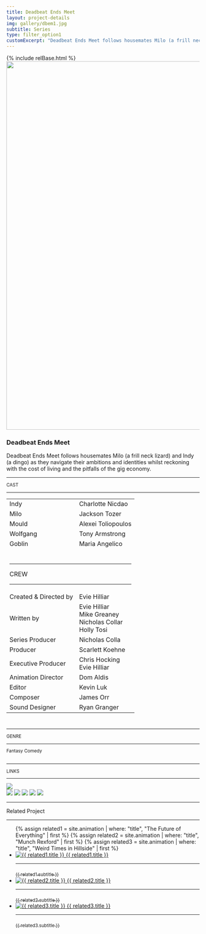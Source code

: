 ```yaml
---
title: Deadbeat Ends Meet
layout: project-details
img: gallery/dbem1.jpg
subtitle: Series
type: filter_option1
customExcerpt: "Deadbeat Ends Meet follows housemates Milo (a frill neck lizard) and Indy (a dingo) as they navigate their ambitions and identities whilst reckoning with the cost of living and the pitfalls of the gig economy"
---
```

{% include relBase.html %}
<img src="{{ relBase }}img/gallery/dbem1.jpg" id="heroImage" style="width:100vw;height:auto;">
 <section id="details">
    <article><span id="main-detail">
      <h1>Deadbeat Ends Meet</h1>
      <p>Deadbeat Ends Meet follows housemates Milo (a frill neck lizard) and Indy (a dingo) as they navigate their ambitions and identities whilst
reckoning with the cost of living and the pitfalls of the gig economy.</p>
</span>   <sub>
        <hr>CAST
        <hr>
        <table><tr><td>Indy</td><td>Charlotte Nicdao</td></tr>
        <tr><td>Milo</td><td>Jackson Tozer</td></tr>
        <tr><td>Mould</td><td>Alexei Toliopoulos</td></tr>
        <tr><td>Wolfgang</td><td>Tony Armstrong</td></tr>
        <tr><td>Goblin</td><td>Maria Angelico</td></tr>
        <tr><td colspan="2"><br><hr>CREW
          <hr></td></tr><tr><td>Created & Directed by</td><td>Evie Hilliar</td></tr><tr><td>
        Written by</td><td>Evie Hilliar<br>Mike Greaney<br>Nicholas Collar<br>Holly Tosi</td></tr><tr><td>
          Series Producer</td><td>Nicholas Colla</td></tr><tr><td>
          Producer</td><td>Scarlett Koehne</td></tr><tr><td>
          Executive Producer</td><td>Chris Hocking<br>Evie Hilliar</td></tr><tr><td>
            Animation Director</td><td>Dom Aldis</td></tr><tr><td>
            Editor</td><td>Kevin Luk</td></tr><tr><td>
            Composer</td><td>James Orr</td></tr><tr><td>
            Sound Designer</td><td>Ryan Granger</td></tr></table><br>
        <hr>GENRE
        <hr>
        Fantasy Comedy<br>
        <br>
        <!--<hr>BROADCASTER
        <hr>
        Grouse House<br><br>
        <hr>WATCH
        <hr>
        <a href="https://ltnt.tv/dbem" target="_blank"><img src="{{ relBase }}img/social/youtube.svg" class="youtube"></a>
        <br><br>-->
        <hr>LINKS
        <hr>
        <a href="https://www.imdb.com/title/tt34748315/" target="_blank"><img src="{{ relBase }}img/social/imdb.svg" class="imdb"></a>
      </sub>
    </article>
    <div id="gallery">
        <img src="{{ relBase }}img/gallery/dbem2.jpg" id="img2">
        <img src="{{ relBase }}img/gallery/dbem3.jpg" id="img3">
        <img src="{{ relBase }}img/gallery/dbem4.jpg" id="img4">
        <img src="{{ relBase }}img/gallery/dbem5.jpg" id="img5">
        <img src="{{ relBase }}img/gallery/dbem6.jpg" id="img6">
        </div>
    <div id="related">
      <hr>
      Related Project
      <hr>
      <ul>
        {% assign related1 = site.animation | where: "title", "The Future of Everything" | first %}
          {% assign related2 = site.animation | where: "title", "Munch Rexford" | first %}
          {% assign related3 = site.animation | where: "title", "Weird Times in Hillside" | first %}
          <li>
            <a href="{{ related1.url | relative_url }}">
              <img src="{{ relBase }}img/{{ related1.img }}" alt="{{ related1.title }}">
              {{ related1.title }}
              <hr>
              <sub>{{ related1.subtitle }}</sub>
            </a>
          </li>
          <li>
            <a href="{{ related2.url | relative_url }}">
              <img src="{{ relBase }}img/{{ related2.img }}" alt="{{ related2.title }}">
              {{ related2.title }}
              <hr>
              <sub>{{ related2.subtitle }}</sub>
            </a>
          </li>
          <li>
            <a href="{{ related3.url | relative_url }}">
              <img src="{{ relBase }}img/{{ related3.img }}" alt="{{ related3.title }}">
              {{ related3.title }}
              <hr>
              <sub>{{ related3.subtitle }}</sub>
            </a>
          </li>
      </ul>
    </div>
  </section>

  <div id="gradient"></div>